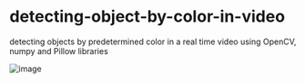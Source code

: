 # detecting-object-by-color-in-video
detecting objects by predetermined color in a real time video using OpenCV, numpy and Pillow libraries

![image](https://user-images.githubusercontent.com/101993270/226817696-368784d3-1c17-4419-ad8c-7fdd6e8e2188.png)
